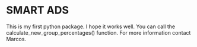 # SMART ADS

This is my first python package. I hope it works well. 
You can call the calculate_new_group_percentages() function.
For more information contact Marcos.

